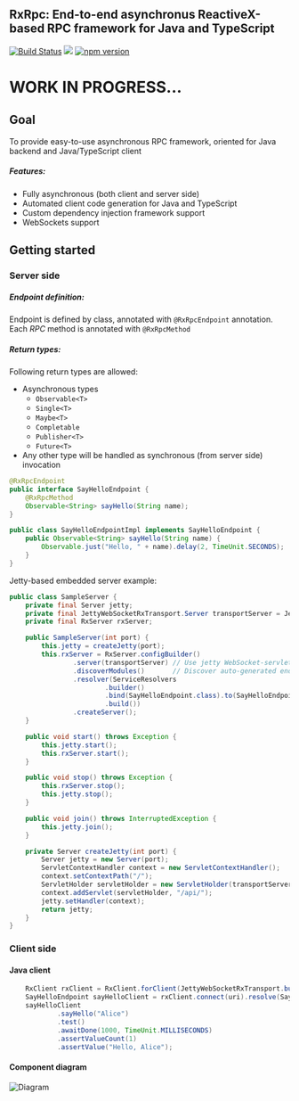 ## RxRpc: End-to-end asynchronus ReactiveX-based RPC framework for Java and TypeScript

[![Build Status](https://travis-ci.org/slim-gears/rxrpc.svg?branch=master)](https://travis-ci.org/slim-gears/rxrpc)
[![](https://jitpack.io/v/slim-gears/rxrpc.svg)](https://jitpack.io/#slim-gears/rxrpc)
[![npm version](https://badge.fury.io/js/ng-rxrpc.svg)](https://badge.fury.io/js/ng-rxrpc)

# WORK IN PROGRESS...

## Goal
To provide easy-to-use asynchronous RPC framework, oriented for Java backend and Java/TypeScript client 

##### Features:

- Fully asynchronous (both client and server side)
- Automated client code generation for Java and TypeScript
- Custom dependency injection framework support
- WebSockets support


## Getting started

### Server side

##### Endpoint definition:
Endpoint is defined by class, annotated with `@RxRpcEndpoint` annotation. 
Each *RPC* method is annotated with `@RxRpcMethod` 

##### Return types:
Following return types are allowed:

- Asynchronous types
  - `Observable<T>`
  - `Single<T>`
  - `Maybe<T>`
  - `Completable`
  - `Publisher<T>`
  - `Future<T>`
- Any other type will be handled as synchronous (from server side) invocation 
 
```java
@RxRpcEndpoint
public interface SayHelloEndpoint {
    @RxRpcMethod
    Observable<String> sayHello(String name);
}

public class SayHelloEndpointImpl implements SayHelloEndpoint {
    public Observable<String> sayHello(String name) {
        Observable.just("Hello, " + name).delay(2, TimeUnit.SECONDS);
    }
}
```

Jetty-based embedded server example:

```java
public class SampleServer {
    private final Server jetty;
    private final JettyWebSocketRxTransport.Server transportServer = JettyWebSocketRxTransport.builder().buildServer();
    private final RxServer rxServer;

    public SampleServer(int port) {
        this.jetty = createJetty(port);
        this.rxServer = RxServer.configBuilder()
                .server(transportServer) // Use jetty WebSocket-servlet based transport
                .discoverModules()       // Discover auto-generated endpoint modules
                .resolver(ServiceResolvers
                        .builder()
                        .bind(SayHelloEndpoint.class).to(SayHelloEndpointImpl.class)
                        .build())
                .createServer();
    }

    public void start() throws Exception {
        this.jetty.start();
        this.rxServer.start();
    }

    public void stop() throws Exception {
        this.rxServer.stop();
        this.jetty.stop();
    }

    public void join() throws InterruptedException {
        this.jetty.join();
    }

    private Server createJetty(int port) {
        Server jetty = new Server(port);
        ServletContextHandler context = new ServletContextHandler();
        context.setContextPath("/");
        ServletHolder servletHolder = new ServletHolder(transportServer);
        context.addServlet(servletHolder, "/api/");
        jetty.setHandler(context);
        return jetty;
    }
}
```

### Client side

#### Java client

```java
    RxClient rxClient = RxClient.forClient(JettyWebSocketRxTransport.builder().buildClient());
    SayHelloEndpoint sayHelloClient = rxClient.connect(uri).resolve(SayHelloEndpoint_RxClient.class);
    sayHelloClient
            .sayHello("Alice")
            .test()
            .awaitDone(1000, TimeUnit.MILLISECONDS)
            .assertValueCount(1)
            .assertValue("Hello, Alice");
```

#### Component diagram

![Diagram](http://www.plantuml.com/plantuml/png/3OpB3G8n30NlgG8A8BvpsbP2Okr6SXpB7vRoyUdfQKPpc3VrM5IUapl5m51wNEvYRm1jTpsdN_49G-sR7TbhtmkCvdgTsDH0VoeT1duXCv1GDgTcLVAN0tda_W40)
